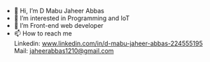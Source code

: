- 👋 Hi, I’m D Mabu Jaheer Abbas
- 👀 I’m interested in Programming and IoT
- 🌱 I’m Front-end web developer
- 📫 How to reach me <br/>
      Linkedin: www.linkedin.com/in/d-mabu-jaheer-abbas-224555195<br/>
      Mail: jaheerabbas1210@gmail.com

<!---
abbas-dm/abbas-dm is a ✨ special ✨ repository because its `README.md` (this file) appears on your GitHub profile.
You can click the Preview link to take a look at your changes.
--->
